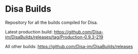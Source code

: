 # Disa Builds

Repository for all the builds compiled for Disa.

Latest production build: https://github.com/Disa-im/DisaBuilds/releases/tag/Production-0.9.3-219

All other builds: https://github.com/Disa-im/DisaBuilds/releases
